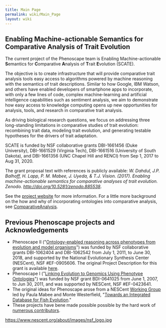 ```yaml
---
title: Main Page
permalink: wiki/Main_Page
layout: wiki
---
```


## Enabling Machine-actionable Semantics for Comparative Analysis of Trait Evolution

The current project of the Phenoscape team is Enabling
Machine-actionable **S**emantics for **C**omparative **A**nalysis of
**T**rait **E**volution (SCATE).

The objective is to create infrastructure that will provide comparative
trait analysis tools easy access to algorithms powered by machine
reasoning with the semantics of trait descriptions. Similar to how
Google, IBM Watson, and others have enabled developers of smartphone
apps to incorporate, with only a few lines of code, complex
machine-learning and artificial intelligence capabilities such as
sentiment analysis, we aim to demonstrate how easy access to knowledge
computing opens up new opportunities for analysis, tools, and research
in comparative trait analysis.

As driving biological research questions, we focus on addressing three
long-standing limitations in comparative studies of trait evolution:
recombining trait data, modeling trait evolution, and generating
testable hypotheses for the drivers of trait adaptation.

SCATE is funded by NSF collaborative grants DBI-1661456 (Duke
University), DBI-1661529 (Virginia Tech), DBI-1661516 (University of
South Dakota), and DBI-1661356 (UNC Chapel Hill and RENCI) from Sep 1,
2017 to Aug 31, 2020.

The grant proposal text with references is publicly available: *W.
Dahdul, J.P. Balhoff, H. Lapp, P. M. Mabee, J. Uyeda, & T.J. Vision.
(2017). Enabling machine-actionable semantics for comparative analyses
of trait evolution. Zenodo. <http://doi.org/10.5281/zenodo.885538>*.

See the [project website](http://scate.phenoscape.org) for more
information. For a little more background on the how and why of
incorporating ontologies into comparative analysis, see
<a href="ComparativeAnalysis" class="wikilink"
title="ComparativeAnalysis">ComparativeAnalysis</a>.

## Previous Phenoscape projects and Acknowledgements

- Phenoscape II ("<a
  href="Ontology-enabled_reasoning_across_phenotypes_from_evolution_and_model_organisms"
  class="wikilink"
  title="Ontology-enabled reasoning across phenotypes from evolution and model organisms">Ontology-enabled
  reasoning across phenotypes from evolution and model organisms</a>")
  was funded by NSF collaborative grants DBI-1062404 and DBI-1062542
  from July 1, 2011, to June 30, 2018, and supported by the National
  Evolutionary Synthesis Center (NESCent), NSF \#EF-0905606. The
  original Project Description for this grant is available
  <a href=":File:Phenoscape_Project_description_refs.pdf" class="wikilink"
  title=" here"> here</a>.
- Phenoscape I
  ("<a href="Linking_Evolution_to_Genomics_Using_Phenotype_Ontologies"
  class="wikilink"
  title="Linking Evolution to Genomics Using Phenotype Ontologies">Linking
  Evolution to Genomics Using Phenotype Ontologies</a>") was funded by
  NSF grant BDI-0641025 from June 1, 2007, to Jun 30, 2011, and was
  supported by NESCent, NSF \#EF-0423641.
- The original ideas for Phenoscape arose from a NESCent
  <span class="plainlinks">[Working
  Group](http://www.nescent.org/science/workinggroup.php)</span> led by
  Paula Mabee and Monte Westerfield,
  "<a href="Fish_Evolution_Working_Group" class="wikilink"
  title="Towards an Integrated Database for Fish Evolution">Towards an
  Integrated Database for Fish Evolution</a>."
- These projects have bene made possible possible by the hard work of
  <a href="Acknowledgments#Contributors" class="wikilink"
  title=" numerous contributors"> numerous contributors</a>.

<https://www.nescent.org/about/images/nsf_logo.jpg>
